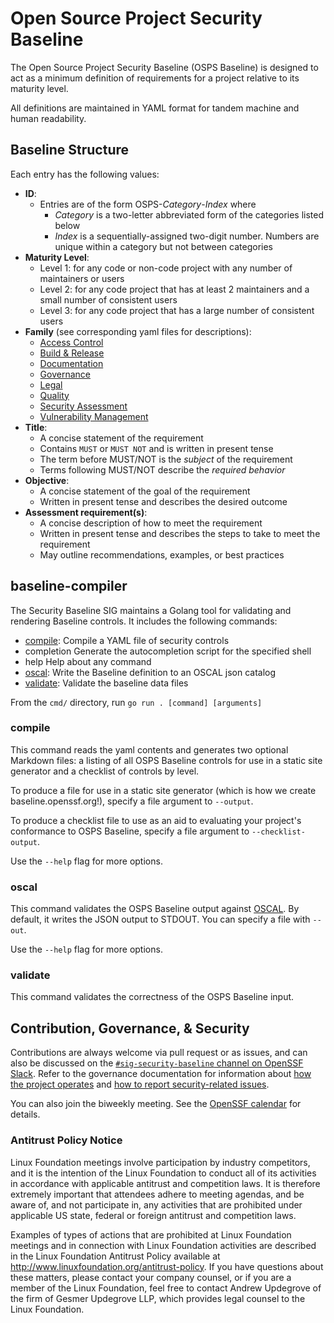 # Open Source Project Security Baseline

The Open Source Project Security Baseline (OSPS Baseline) is designed to act as a minimum definition of requirements for a project relative to its maturity level.

All definitions are maintained in YAML format for tandem machine and human readability.

## Baseline Structure

Each entry has the following values:

- **ID**:
  - Entries are of the form OSPS-_Category_-_Index_ where
    - *Category* is a two-letter abbreviated form of the categories listed below
    - *Index* is a sequentially-assigned two-digit number. Numbers are unique within a category but not between categories
- **Maturity Level**:
  - Level 1: for any code or non-code project with any number of maintainers or users
  - Level 2: for any code project that has at least 2 maintainers and a small number of consistent users
  - Level 3: for any code project that has a large number of consistent users
- **Family** (see corresponding yaml files for descriptions):
  - [Access Control](baseline/OSPS-AC.yaml)
  - [Build & Release](baseline/OSPS-BR.yaml)
  - [Documentation](baseline/OSPS-DO.yaml)
  - [Governance](baseline/OSPS-GV.yaml)
  - [Legal](baseline/OSPS-LE.yaml)
  - [Quality](baseline/OSPS-QA.yaml)
  - [Security Assessment](baseline/OSPS-SA.yaml)
  - [Vulnerability Management](baseline/OSPS-VM.yaml)
- **Title**:
  - A concise statement of the requirement
  - Contains `MUST` or `MUST NOT` and is written in present tense
  - The term before MUST/NOT is the _subject_ of the requirement
  - Terms following MUST/NOT describe the _required behavior_
- **Objective**:
  - A concise statement of the goal of the requirement
  - Written in present tense and describes the desired outcome
- **Assessment requirement(s)**:
  - A concise description of how to meet the requirement
  - Written in present tense and describes the steps to take to meet the requirement
  - May outline recommendations, examples, or best practices

## baseline-compiler

The Security Baseline SIG maintains a Golang tool for validating and rendering Baseline controls. It includes the following commands:

* [compile](#compile): Compile a YAML file of security controls
* completion  Generate the autocompletion script for the specified shell
* help        Help about any command
* [oscal](#oscal): Write the Baseline definition to an OSCAL json catalog
* [validate](#validate): Validate the baseline data files

From the `cmd/` directory, run `go run . [command] [arguments]`

### compile

This command reads the yaml contents and generates two optional Markdown files: a listing of all OSPS Baseline controls for use in a static site generator and a checklist of controls by level.

To produce a file for use in a static site generator (which is how we create baseline.openssf.org!), specify a file argument to `--output`.

To produce a checklist file to use as an aid to evaluating your project's conformance to OSPS Baseline, specify a file argument to `--checklist-output`.

Use the `--help` flag for more options.

### oscal

This command validates the OSPS Baseline output against [OSCAL](https://pages.nist.gov/OSCAL/). By default, it writes the JSON output to STDOUT. You can specify a file with `--out`. 

Use the `--help` flag for more options.

### validate

This command validates the correctness of the OSPS Baseline input.

## Contribution, Governance, & Security

Contributions are always welcome via pull request or as issues, and can also be discussed on the [`#sig-security-baseline` channel on OpenSSF Slack](https://openssf.slack.com/archives/C07DC6TT2QY). Refer to the governance documentation for information about [how the project operates] and [how to report security-related issues].

You can also join the biweekly meeting.
See the [OpenSSF calendar](https://calendar.google.com/calendar/u/0?cid=czYzdm9lZmhwNWk5cGZsdGI1cTY3bmdwZXNAZ3JvdXAuY2FsZW5kYXIuZ29vZ2xlLmNvbQ) for details.

### Antitrust Policy Notice

Linux Foundation meetings involve participation by industry competitors, and it is the intention of the Linux Foundation to conduct all of its activities in accordance with applicable antitrust and competition laws. It is therefore extremely important that attendees adhere to meeting agendas, and be aware of, and not participate in, any activities that are prohibited under applicable US state, federal or foreign antitrust and competition laws.

Examples of types of actions that are prohibited at Linux Foundation meetings and in connection with Linux Foundation activities are described in the Linux Foundation Antitrust Policy available at http://www.linuxfoundation.org/antitrust-policy. If you have questions about these matters, please contact your company counsel, or if you are a member of the Linux Foundation, feel free to contact Andrew Updegrove of the firm of Gesmer Updegrove LLP, which provides legal counsel to the Linux Foundation.

[how the project operates]: governance/GOVERNANCE.md
[how to report security-related issues]: governance/SECURITY.md
